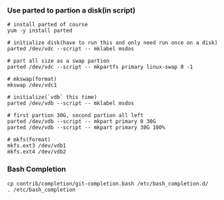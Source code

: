 ### Use parted to partion a disk(in script)

    # install parted of course
    yum -y install parted

    # initialize disk(have to run this and only need run once on a disk)
    parted /dev/vdc --script -- mklabel msdos

    # part all size as a swap partion
    parted /dev/vdc --script -- mkpartfs primary linux-swap 0 -1

    # mkswap(format)
    mkswap /dev/vdc1

    # initialize(`vdb` this time)
    parted /dev/vdb --script -- mklabel msdos

    # first partion 30G, second partion all left
    parted /dev/vdb --script -- mkpart primary 0 30G
    parted /dev/vdb --script -- mkpart primary 30G 100%

    # mkfs(format)
    mkfs.ext3 /dev/vdb1
    mkfs.ext4 /dev/vdb2

### Bash Completion

    cp contrib/completion/git-completion.bash /etc/bash_completion.d/
    . /etc/bash_completion
